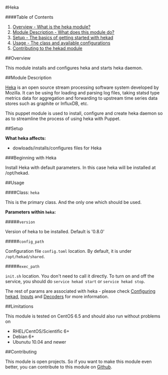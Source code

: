#Heka

####Table of Contents

1. [Overview - What is the heka module?](#overview)
2. [Module Description - What does this module do?](#module-description)
3. [Setup - The basics of getting started with hekad](#setup)
4. [Usage - The class and available configurations](#usage)
5. [Contributing to the hekad module](#contributing)

##Overview

This module installs and configures heka and starts heka daemon.

##Module Description

[Heka](https://hekad.readthedocs.org/en/v0.8.0/) is an open source stream processing software system developed by Mozilla. It can be using for loading and parsing log files, taking statsd type metrics data for aggregation and forwarding to upstream time series data stores such as graphite or InfluxDB, etc.

This puppet module is used to install, configure and create heka daemon so as to streamline the process of using heka with Puppet. 

##Setup

**What heka affects:**

* dowloads/installs/configures files for Heka

###Beginning with Heka

Install Heka with default parameters. In this case heka will be 
installed at /opt/hekad.

##Usage

####Class: `heka`

This is the primary class. And the only one which should be used.

**Parameters within `heka`:**

#####`version`

Version of heka to be installed.
Default is '0.8.0'

#####`config_path`

Configuration file `config.toml` location. By default, it is under `/opt/hekad/shared`.

#####`exec_path`

`init.sh` location. You don't need to call it directly. To turn on and off the service, you should do `service hekad start` or `service hekad stop`.

The rest of params are associated with heka - please check [Configuring hekad](https://hekad.readthedocs.org/en/v0.8.0/config/index.html), [Inputs](https://hekad.readthedocs.org/en/v0.8.0/config/inputs/) and [Decoders](https://hekad.readthedocs.org/en/v0.8.0/config/decoders/index.html) for more information.

##Limitations

This module is tested on CentOS 6.5 and should also run without problems on

* RHEL/CentOS/Scientific 6+
* Debian 6+
* Ubunutu 10.04 and newer

##Contributing

This module is open projects. So if you want to make this module even better, you can contribute to this module on [Github](https://github.com/oliviazhang0809/puppet-heka).

